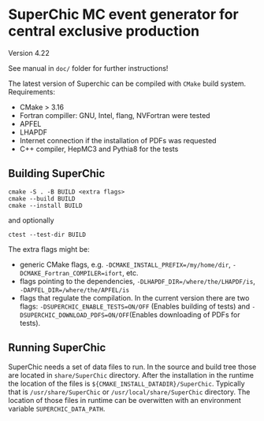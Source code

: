 # SuperChic MC event generator for central exclusive production

Version 4.22

See manual in `doc/` folder for further instructions!


The latest version of Superchic can be compiled with `CMake` build system.
Requirements: 
 - CMake > 3.16
 - Fortran compiller: GNU, Intel, flang, NVFortran were tested
 - APFEL
 - LHAPDF
 - Internet connection if the installation of PDFs was requested
 - C++ compiler, HepMC3 and Pythia8 for the tests

## Building SuperChic

```
cmake -S . -B BUILD <extra flags>
cmake --build BUILD
cmake --install BUILD
```

and optionally

```
ctest --test-dir BUILD
```


The extra flags might be:
- generic CMake flags, e.g. `-DCMAKE_INSTALL_PREFIX=/my/home/dir`, `-DCMAKE_Fortran_COMPILER=ifort`, etc.
- flags pointing to the dependencies, `-DLHAPDF_DIR=/where/the/LHAPDF/is`, `-DAPFEL_DIR=/where/the/APFEL/is`
- flags that regulate the compilation. In the current version there are two flags: `-DSUPERCHIC_ENABLE_TESTS=ON/OFF` (Enables building of tests) and
`-DSUPERCHIC_DOWNLOAD_PDFS=ON/OFF`(Enables downloading of PDFs for tests). 

## Running SuperChic

SuperChic needs a set of data files to run.
In the source and build tree those are located in `share/SuperChic` directory.
After the installation in the runtime the location of the files is `${CMAKE_INSTALL_DATADIR}/SuperChic`. Typically that is 
`/usr/share/SuperChic` or `/usr/local/share/SuperChic` directory.
The location of those files in runtime can be overwitten with an environment variable `SUPERCHIC_DATA_PATH`.
 
